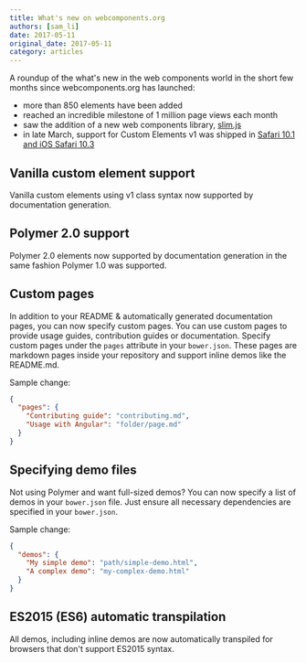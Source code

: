 ```yaml
---
title: What's new on webcomponents.org
authors: [sam_li]
date: 2017-05-11
original_date: 2017-05-11
category: articles
---
```


<!-- Excerpt -->
A roundup of the what's new in the web components world in the short few months since webcomponents.org has launched:
 * more than 850 elements have been added
 * reached an incredible milestone of 1 million page views each month
 * saw the addition of a new web components library, [slim.js](https://github.com/eavichay/slim.js)
 * in late March, support for Custom Elements v1 was shipped in [Safari 10.1 and iOS Safari 10.3](http://caniuse.com/#feat=custom-elementsv1)

## Vanilla custom element support
Vanilla custom elements using v1 class syntax now supported by documentation generation.

## Polymer 2.0 support
Polymer 2.0 elements now supported by documentation generation in the same fashion Polymer 1.0 was supported.

## Custom pages
In addition to your README & automatically generated documentation pages, you can now specify custom pages. You can use custom pages to provide usage guides, contribution guides or documentation. Specify custom pages under the `pages` attribute  in your `bower.json`. These pages are markdown pages inside your repository and support inline demos like the README.md.

Sample change:
```json
{
  "pages": {
    "Contributing guide": "contributing.md",
    "Usage with Angular": "folder/page.md"
  }
}
```

## Specifying demo files
Not using Polymer and want full-sized demos? You can now specify a list of demos in your `bower.json` file. Just ensure all necessary dependencies are specified in your `bower.json`.

Sample change:
```json
{
  "demos": {
    "My simple demo": "path/simple-demo.html",
    "A complex demo": "my-complex-demo.html" 
  }
}
```

## ES2015 (ES6) automatic transpilation
All demos, including inline demos are now automatically transpiled for browsers that don't support ES2015 syntax.

